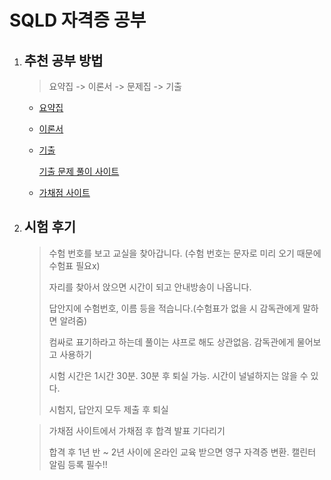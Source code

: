 # SQLD 자격증 공부

1. ## 추천 공부 방법

   > 요약집 -> 이론서 -> 문제집 -> 기출

   - [요약집](요약집)

   - [이론서](이론서)

   - [기출](기출)

     [기출 문제 풀이 사이트](http://quizeey.com/sqlp-developer)

   - [가채점 사이트](https://cafe.naver.com/sqlpd)

2. ## 시험 후기

   > 수험 번호를 보고 교실을 찾아갑니다. (수험 번호는 문자로 미리 오기 때문에 수험표 필요x)
   >
   > 자리를 찾아서 앉으면 시간이 되고 안내방송이 나옵니다.
   >
   > 답안지에 수험번호, 이름 등을 적습니다.(수험표가 없을 시 감독관에게 말하면 알려줌)
   >
   > 컴싸로 표기하라고 하는데 풀이는 샤프로 해도 상관없음. 감독관에게 물어보고 사용하기
   >
   > 시험 시간은 1시간 30분. 30분 후 퇴실 가능. 시간이 널널하지는 않을 수 있다.
   >
   > 시험지, 답안지 모두 제출 후 퇴실

   > 가채점 사이트에서 가채점 후 합격 발표 기다리기
   >
   > 합격 후 1년 반 ~ 2년 사이에 온라인 교육 받으면 영구 자격증 변환. 캘린터 알림 등록 필수!!

   